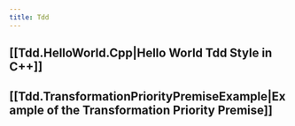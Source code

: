```yaml
---
title: Tdd
---
```

## [[Tdd.HelloWorld.Cpp|Hello World Tdd Style in C++]]

## [[Tdd.TransformationPriorityPremiseExample|Example of the Transformation Priority Premise]]